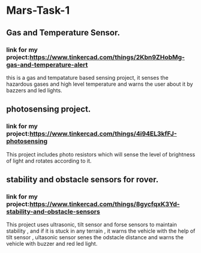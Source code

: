 # Mars-Task-1

## Gas and Temperature Sensor.
### link for my project:https://www.tinkercad.com/things/2Kbn9ZHobMg-gas-and-temperature-alert
this is a gas and tempatature based sensing project, it senses the hazardous gases and high level temperature and warns the user about it by bazzers and led lights.


## photosensing project.
### link for my project:https://www.tinkercad.com/things/4i94EL3kfFJ-photosensing
This project includes photo resistors which will sense the level
of brightness of light and rotates according to it.

## stability and obstacle sensors for rover.
### link for my project:https://www.tinkercad.com/things/8gycfqxK3Yd-stability-and-obstacle-sensors
This project uses ultrasonic, tilt sensor and forse sensors to maintain stability , and if it is stuck in any terrain , it warns the vehicle with the help of tilt sensor , ultasonic sensor senes the odstacle distance and warns the vehicle with buzzer and red led light.

